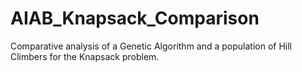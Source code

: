 # AIAB_Knapsack_Comparison
Comparative analysis of a Genetic Algorithm and a population of Hill Climbers for the Knapsack problem.
